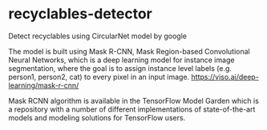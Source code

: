 # recyclables-detector
Detect recyclables using CircularNet model by google


The model is built using Mask R-CNN, Mask Region-based Convolutional Neural Networks, which is a deep learning model for instance image segmentation, where the goal is to assign instance level labels (e.g. person1, person2, cat) to every pixel in an input image.
https://viso.ai/deep-learning/mask-r-cnn/


Mask RCNN algorithm is available in the TensorFlow Model Garden which is a repository with a number of different implementations of state-of-the-art models and modeling solutions for TensorFlow users.